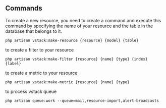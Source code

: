 ## Commands

To create a new resource, you need to create a command and execute this command by specifying the name of your resource and the table in the database that belongs to it.
```
php artisan vstack:make-resource {resource} {model} {table}
```

to create a filter to your resource
```
php artisan vstack:make-filter {resource} {name} {type} {index} {label}
```

to create a metric to your resource
```
php artisan vstack:make-metric {resource} {name} {type}
```

to process vstack queue
```
php artisan queue:work --queue=mail,resource-import,alert-broadcasts
```
